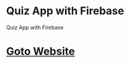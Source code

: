 # Quiz App with Firebase
 Quiz App with Firebase

# [Goto Website](https://mhamza2557.github.io/Quiz-App-with-Firebase/)